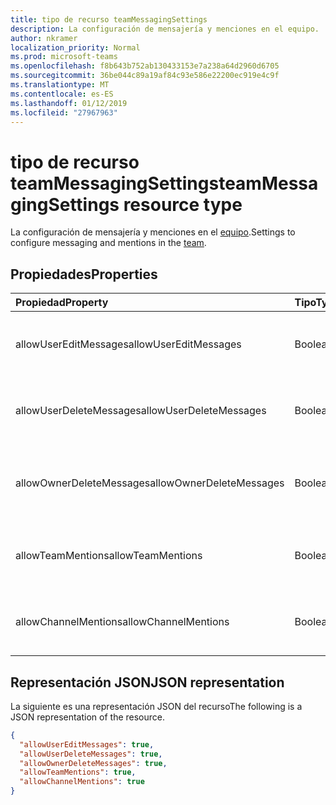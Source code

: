 ```yaml
---
title: tipo de recurso teamMessagingSettings
description: La configuración de mensajería y menciones en el equipo.
author: nkramer
localization_priority: Normal
ms.prod: microsoft-teams
ms.openlocfilehash: f8b643b752ab130433153e7a238a64d2960d6705
ms.sourcegitcommit: 36be044c89a19af84c93e586e22200ec919e4c9f
ms.translationtype: MT
ms.contentlocale: es-ES
ms.lasthandoff: 01/12/2019
ms.locfileid: "27967963"
---
```

# <a name="teammessagingsettings-resource-type"></a><span data-ttu-id="32ad9-103">tipo de recurso teamMessagingSettings</span><span class="sxs-lookup"><span data-stu-id="32ad9-103">teamMessagingSettings resource type</span></span>



<span data-ttu-id="32ad9-104">La configuración de mensajería y menciones en el [equipo](team.md).</span><span class="sxs-lookup"><span data-stu-id="32ad9-104">Settings to configure messaging and mentions in the [team](team.md).</span></span>

## <a name="properties"></a><span data-ttu-id="32ad9-105">Propiedades</span><span class="sxs-lookup"><span data-stu-id="32ad9-105">Properties</span></span>
| <span data-ttu-id="32ad9-106">Propiedad</span><span class="sxs-lookup"><span data-stu-id="32ad9-106">Property</span></span>     | <span data-ttu-id="32ad9-107">Tipo</span><span class="sxs-lookup"><span data-stu-id="32ad9-107">Type</span></span>   |<span data-ttu-id="32ad9-108">Descripción</span><span class="sxs-lookup"><span data-stu-id="32ad9-108">Description</span></span>|
|:---------------|:--------|:----------|
|<span data-ttu-id="32ad9-109">allowUserEditMessages</span><span class="sxs-lookup"><span data-stu-id="32ad9-109">allowUserEditMessages</span></span>|<span data-ttu-id="32ad9-110">Booleano</span><span class="sxs-lookup"><span data-stu-id="32ad9-110">Boolean</span></span>|<span data-ttu-id="32ad9-111">Si se establece en true, los usuarios puede editar sus mensajes.</span><span class="sxs-lookup"><span data-stu-id="32ad9-111">If set to true, users can edit their messages.</span></span>|
|<span data-ttu-id="32ad9-112">allowUserDeleteMessages</span><span class="sxs-lookup"><span data-stu-id="32ad9-112">allowUserDeleteMessages</span></span>|<span data-ttu-id="32ad9-113">Booleano</span><span class="sxs-lookup"><span data-stu-id="32ad9-113">Boolean</span></span>|<span data-ttu-id="32ad9-114">Si se establece en true, los usuarios puede eliminar sus mensajes.</span><span class="sxs-lookup"><span data-stu-id="32ad9-114">If set to true, users can delete their messages.</span></span>|
|<span data-ttu-id="32ad9-115">allowOwnerDeleteMessages</span><span class="sxs-lookup"><span data-stu-id="32ad9-115">allowOwnerDeleteMessages</span></span>|<span data-ttu-id="32ad9-116">Booleano</span><span class="sxs-lookup"><span data-stu-id="32ad9-116">Boolean</span></span>|<span data-ttu-id="32ad9-117">Si se establece en true, propietarios puede eliminar cualquier mensaje.</span><span class="sxs-lookup"><span data-stu-id="32ad9-117">If set to true, owners can delete any message.</span></span>|
|<span data-ttu-id="32ad9-118">allowTeamMentions</span><span class="sxs-lookup"><span data-stu-id="32ad9-118">allowTeamMentions</span></span>|<span data-ttu-id="32ad9-119">Booleano</span><span class="sxs-lookup"><span data-stu-id="32ad9-119">Boolean</span></span>|<span data-ttu-id="32ad9-120">Si establece en true, se permiten menciones de @team.</span><span class="sxs-lookup"><span data-stu-id="32ad9-120">If set to true, @team mentions are allowed.</span></span>|
|<span data-ttu-id="32ad9-121">allowChannelMentions</span><span class="sxs-lookup"><span data-stu-id="32ad9-121">allowChannelMentions</span></span>|<span data-ttu-id="32ad9-122">Booleano</span><span class="sxs-lookup"><span data-stu-id="32ad9-122">Boolean</span></span>|<span data-ttu-id="32ad9-123">Si establece en true, se permiten menciones de @channel.</span><span class="sxs-lookup"><span data-stu-id="32ad9-123">If set to true, @channel mentions are allowed.</span></span>|

## <a name="json-representation"></a><span data-ttu-id="32ad9-124">Representación JSON</span><span class="sxs-lookup"><span data-stu-id="32ad9-124">JSON representation</span></span>

<span data-ttu-id="32ad9-125">La siguiente es una representación JSON del recurso</span><span class="sxs-lookup"><span data-stu-id="32ad9-125">The following is a JSON representation of the resource.</span></span>

<!-- {
  "blockType": "resource",
  "@odata.type": "microsoft.graph.teamMessagingSettings"
}-->

```json
{
  "allowUserEditMessages": true,
  "allowUserDeleteMessages": true,
  "allowOwnerDeleteMessages": true,
  "allowTeamMentions": true,
  "allowChannelMentions": true    
}
```

<!-- uuid: 8fcb5dbc-d5aa-4681-8e31-b001d5168d79
2015-10-25 14:57:30 UTC -->
<!-- {
  "type": "#page.annotation",
  "description": "team's messagingSettings resource",
  "keywords": "",
  "section": "documentation",
  "tocPath": ""
}-->
